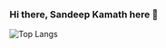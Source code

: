 ### Hi there, Sandeep Kamath here 👋


![Top Langs](https://github-readme-stats.vercel.app/api/top-langs/?username=mssandeepkamath&exclude_repo=AR-Ecommerce-Application-,OnenoteApplication&langs_count=7)
